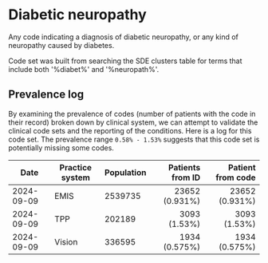 # Diabetic neuropathy

Any code indicating a diagnosis of diabetic neuropathy, or any kind of neuropathy caused by diabetes.

Code set was built from searching the SDE clusters table for terms that include both '%diabet%' and '%neuropath%'.

## Prevalence log

By examining the prevalence of codes (number of patients with the code in their record) broken down by clinical system, we can attempt to validate the clinical code sets and the reporting of the conditions. Here is a log for this code set. The prevalence range `0.58% - 1.53%` suggests that this code set is potentially missing some codes.


| Date       | Practice system | Population | Patients from ID | Patient from code |
| ---------- | --------------- | ---------- | ---------------: | ----------------: |
| 2024-09-09 | EMIS | 2539735 | 23652 (0.931%) | 23652 (0.931%) | 
| 2024-09-09 | TPP | 202189 | 3093 (1.53%) | 3093 (1.53%) | 
| 2024-09-09 | Vision | 336595 | 1934 (0.575%) | 1934 (0.575%) | 